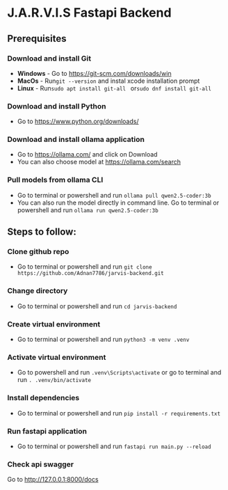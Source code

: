 # J.A.R.V.I.S Fastapi Backend

## Prerequisites

### Download and install Git
- **Windows** - Go to https://git-scm.com/downloads/win
- **MacOs** - Run```git --version``` and instal xcode installation prompt
- **Linux** - Run```sudo apt install git-all
``` or```sudo dnf install git-all```


### Download and install Python
- Go to https://www.python.org/downloads/

### Download and install ollama application
- Go to https://ollama.com/ and click on Download
- You can also choose model at https://ollama.com/search


### Pull models from ollama CLI
- Go to terminal or powershell and run ```ollama pull qwen2.5-coder:3b```
- You can also run the model directly in command line. Go to terminal or powershell and run ```ollama run qwen2.5-coder:3b```


## Steps to follow:

### Clone github repo
- Go to terminal or powershell and run ```git clone https://github.com/Adnan7786/jarvis-backend.git```

### Change directory
- Go to terminal or powershell and run ```cd jarvis-backend```

### Create virtual environment
- Go to terminal or powershell and run ```python3 -m venv .venv```

### Activate virtual environment
- Go to powershell and run ```.venv\Scripts\activate``` or go to terminal and run ```. .venv/bin/activate```

### Install dependencies
- Go to terminal or powershell and run ```pip install -r requirements.txt```

### Run fastapi application
- Go to terminal or powershell and run ```fastapi run main.py --reload```

### Check api swagger
Go to http://127.0.0.1:8000/docs
